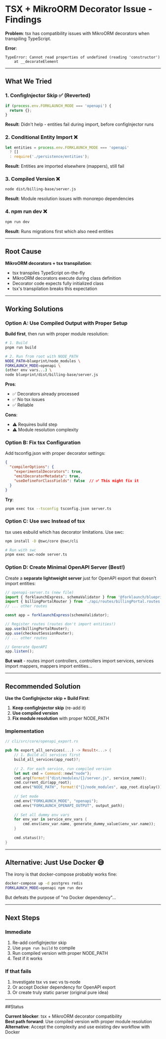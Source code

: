 # TSX + MikroORM Decorator Issue - Findings

**Problem**: tsx has compatibility issues with MikroORM decorators when transpiling TypeScript.

**Error**:
```
TypeError: Cannot read properties of undefined (reading 'constructor')
    at __decorateElement
```

---

## What We Tried

### 1. ConfigInjector Skip ✅ (Reverted)
```typescript
if (process.env.FORKLAUNCH_MODE === 'openapi') {
  return {};
}
```
**Result**: Didn't help - entities fail during import, before configInjector runs

### 2. Conditional Entity Import ❌
```typescript
let entities = process.env.FORKLAUNCH_MODE === 'openapi' 
  ? [] 
  : require('./persistence/entities');
```
**Result**: Entities are imported elsewhere (mappers), still fail

### 3. Compiled Version ❌
```bash
node dist/billing-base/server.js
```
**Result**: Module resolution issues with monorepo dependencies

### 4. npm run dev ❌
```bash
npm run dev
```
**Result**: Runs migrations first which also need entities

---

## Root Cause

**MikroORM decorators + tsx transpilation**:
- tsx transpiles TypeScript on-the-fly
- MikroORM decorators execute during class definition
- Decorator code expects fully initialized class
- tsx's transpilation breaks this expectation

---

## Working Solutions

### Option A: Use Compiled Output with Proper Setup

**Build first**, then run with proper module resolution:

```bash
# 1. Build
pnpm run build

# 2. Run from root with NODE_PATH
NODE_PATH=blueprint/node_modules \
FORKLAUNCH_MODE=openapi \
(other env vars...) \
node blueprint/dist/billing-base/server.js
```

**Pros**:
- ✅ Decorators already processed
- ✅ No tsx issues
- ✅ Reliable

**Cons**:
- ⚠️ Requires build step
- ⚠️ Module resolution complexity

### Option B: Fix tsx Configuration

Add tsconfig.json with proper decorator settings:

```json
{
  "compilerOptions": {
    "experimentalDecorators": true,
    "emitDecoratorMetadata": true,
    "useDefineForClassFields": false  // ✅ This might fix it
  }
}
```

**Try**:
```bash
pnpm exec tsx --tsconfig tsconfig.json server.ts
```

### Option C: Use swc Instead of tsx

tsx uses esbuild which has decorator limitations. Use swc:

```bash
npm install -D @swc/core @swc/cli

# Run with swc
pnpm exec swc-node server.ts
```

### Option D: Create Minimal OpenAPI Server (Best!)

Create a **separate lightweight server** just for OpenAPI export that doesn't import entities:

```typescript
// openapi-server.ts (new file)
import { forklaunchExpress, schemaValidator } from '@forklaunch/blueprint-core';
import { billingPortalRouter } from './api/routes/billingPortal.routes';
// ... other routes

const app = forklaunchExpress(schemaValidator);

// Register routes (routes don't import entities!)
app.use(billingPortalRouter);
app.use(checkoutSessionRouter);
// ... other routes

// Generate OpenAPI
app.listen();
```

**But wait** - routes import controllers, controllers import services, services import mappers, mappers import entities...

---

## Recommended Solution

**Use the ConfigInjector skip + Build First**:

1. **Keep configInjector skip** (re-add it)
2. **Use compiled version**
3. **Fix module resolution** with proper NODE_PATH

### Implementation

```rust
// cli/src/core/openapi_export.rs

pub fn export_all_services(...) -> Result<...> {
    // 1. Build all services first
    build_all_services(app_root)?;
    
    // 2. For each service, run compiled version
    let mut cmd = Command::new("node");
    cmd.arg(format!("dist/modules/{}/server.js", service_name));
    cmd.current_dir(app_root);
    cmd.env("NODE_PATH", format!("{}/node_modules", app_root.display()));
    
    // Set mode
    cmd.env("FORKLAUNCH_MODE", "openapi");
    cmd.env("FORKLAUNCH_OPENAPI_OUTPUT", output_path);
    
    // Set all dummy env vars
    for env_var in service_env_vars {
        cmd.env(&env_var.name, generate_dummy_value(&env_var.name));
    }
    
    cmd.status()?;
}
```

---

## Alternative: Just Use Docker 😅

The irony is that docker-compose probably works fine:

```bash
docker-compose up -d postgres redis
FORKLAUNCH_MODE=openapi npm run dev
```

But defeats the purpose of "no Docker dependency"...

---

## Next Steps

### Immediate
1. Re-add configInjector skip
2. Use `pnpm run build` to compile
3. Run compiled version with proper NODE_PATH
4. Test if it works

### If that fails
1. Investigate tsx vs swc vs ts-node
2. Or accept Docker dependency for OpenAPI export
3. Or create truly static parser (original pure idea)

---

##Status

**Current blocker**: tsx + MikroORM decorator compatibility  
**Best path forward**: Use compiled version with proper module resolution  
**Alternative**: Accept the complexity and use existing dev workflow with Docker

